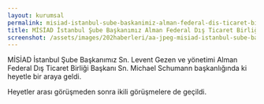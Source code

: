 ```yaml
---
layout: kurumsal
permalink: misiad-istanbul-sube-baskanimiz-alman-federal-dis-ticaret-birligi-heyetiyle-bir-araya-geldi.html
title: MİSİAD İstanbul Şube Başkanımız Alman Federal Dış Ticaret Birliği Heyetiyle Bir Araya Geldi.
screenshot: /assets/images/202haberleri/aa-jpeg-misiad-istanbul-sube-baskanimiz-alman-federal-dis-ticaret-birligi-heyetiyle-bir-araya-geldi.jpg
---
```

MİSİAD İstanbul Şube Başkanımız Sn. Levent Gezen ve yönetimi Alman Federal Dış Ticaret Birliği Başkanı Sn. Michael Schumann başkanlığında ki heyetle bir araya geldi.


Heyetler arası görüşmeden sonra ikili görüşmelere de geçildi. 